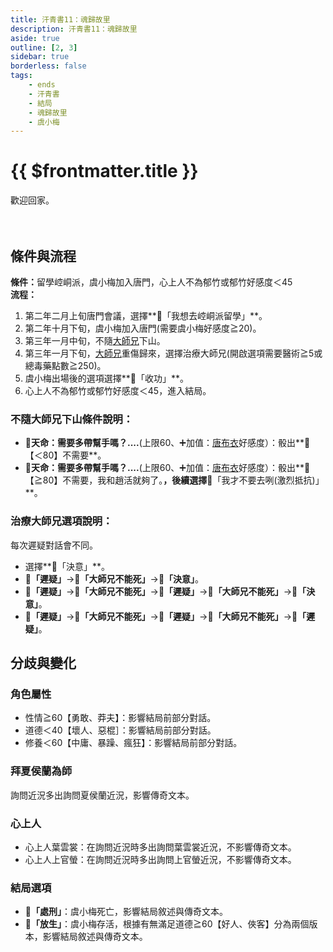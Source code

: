```yaml
---
title: 汗青書11：魂歸故里
description: 汗青書11：魂歸故里
aside: true
outline: [2, 3]
sidebar: true
borderless: false
tags:
    - ends
    - 汗青書
    - 結局
    - 魂歸故里
    - 虞小梅
---
```


# {{ $frontmatter.title }}

<EndBackground no=11 title="魂歸故里">
歡迎回家。　　　　　　　　　　　　　　　<br>
<br>
<br>
<!--此處因排版, 放入了全行空白與空行, 無理由請勿移除-->
</EndBackground>

## 條件與流程

<b>條件：</b>留學崆峒派，<Girl3Icon>虞小梅</Girl3Icon>加入唐門，心上人不為<Girl6Icon>郁竹</Girl6Icon>或<Girl6Icon>郁竹</Girl6Icon>好感度＜45<br>
<b>流程：</b><br>
1. 第二年二月上旬唐門會議，選擇**📜「我想去崆峒派留學」**。
2. 第二年十月下旬，<Girl3Icon>虞小梅</Girl3Icon>加入唐門(需要<Girl3Icon>虞小梅</Girl3Icon>好感度≧20)。
4. 第三年一月中旬，不隨[大師兄](/people/characters/brother1)下山。
5. 第三年一月下旬，[大師兄](/people/characters/brother1)重傷歸來，選擇治療大師兄(開啟選項需要醫術≧5或總毒藥點數≧250)。
6. <Girl3Icon>虞小梅</Girl3Icon>出場後的選項選擇**📖「收功」**。
7. 心上人不為<Girl6Icon>郁竹</Girl6Icon>或<Girl6Icon :size="`small`">郁竹</Girl6Icon>好感度＜45，進入結局。

### 不隨大師兄下山條件說明：
+ **🎲天命：需要多帶幫手嗎？....**(上限60、➕加值：[唐布衣](/people/characters/brother1)好感度）：骰出**🧾【＜80】不需要**。
+ **🎲天命：需要多帶幫手嗎？....**(上限60、➕加值：[唐布衣](/people/characters/brother1)好感度）：骰出**🧾【≧80】不需要，我和趙活就夠了。**，後續選擇**📖「我才不要去咧(激烈抵抗)」**。

### 治療大師兄選項說明：
每次遲疑對話會不同。
+ 選擇**📖「決意」**。
+ **📖「遲疑」**→**📖「大師兄不能死」**→**📖「決意」**。
+ **📖「遲疑」**→**📖「大師兄不能死」**→**📖「遲疑」**→**📖「大師兄不能死」**→**📖「決意」**。
+ **📖「遲疑」**→**📖「大師兄不能死」**→**📖「遲疑」**→**📖「大師兄不能死」**→**📖「遲疑」**。

## 分歧與變化

### 角色屬性
+ 性情≧60【勇敢、莽夫】：影響結局前部分對話。
+ 道德＜40【壞人、惡棍］：影響結局前部分對話。
+ 修養＜60【中庸、暴躁、瘋狂】：影響結局前部分對話。

### 拜夏侯蘭為師
詢問近況多出詢問<Girl5Icon>夏侯蘭</Girl5Icon>近況，影響傳奇文本。

### 心上人
+ 心上人<Girl2Icon>葉雲裳</Girl2Icon>：在詢問近況時多出詢問<Girl2Icon>葉雲裳</Girl2Icon>近況，不影響傳奇文本。
+ 心上人<Girl4Icon>上官螢</Girl4Icon>：在詢問近況時多出詢問<Girl4Icon>上官螢</Girl4Icon>近況，不影響傳奇文本。

### 結局選項
+ **📖「處刑」**：<Girl3Icon>虞小梅</Girl3Icon>死亡，影響結局敘述與傳奇文本。
+ **📖「放生」**：<Girl3Icon>虞小梅</Girl3Icon>存活，根據有無滿足道德≧60【好人、俠客】分為兩個版本，影響結局敘述與傳奇文本。
